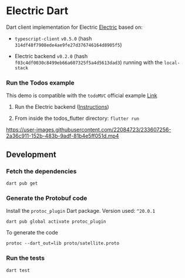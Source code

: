 # Electric Dart

Dart client implementation for Electric [Electric](https://electric-sql.com/) based on:

- `typescript-client` `v0.5.0` (hash `314df48f7908ede4ae9fe27d376746164d8905f5`)

- Electric backend `v0.2.0` (hash `f03c4df0030c8499eb66a607325f5a4d5613dad3`) running with the `local-stack`

### Run the Todos example

This demo is compatible with the `todoMVC` official example [Link](https://github.com/electric-sql/examples)

1. Run the Electric backend ([Instructions](https://electric-sql.com/docs/overview/examples))

2. From inside the todos_flutter directory: `flutter run`

https://user-images.githubusercontent.com/22084723/233607256-2a36c911-152b-483b-9adf-81b4e5ff051d.mp4

## Development

### Fetch the dependencies

`dart pub get`

### Generate the Protobuf code

Install the `protoc_plugin` Dart package. Version used: `^20.0.1`

`dart pub global activate protoc_plugin`

To generate the code

`protoc --dart_out=lib proto/satellite.proto`

### Run the tests

`dart test`
